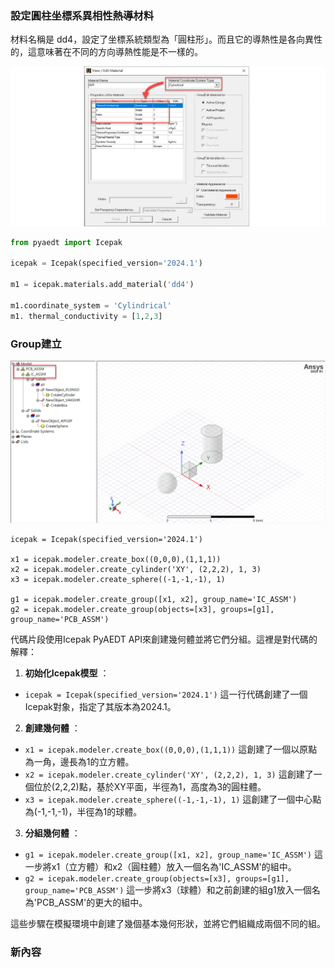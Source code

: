 ### 設定圓柱坐標系異相性熱導材料
材料名稱是 dd4，設定了坐標系統類型為「圓柱形」。而且它的導熱性是各向異性的，這意味著在不同的方向導熱性能是不一樣的。


![2024-03-29_12-48-53](/assets/2024-03-29_12-48-53.png)


```python
from pyaedt import Icepak

icepak = Icepak(specified_version='2024.1')

m1 = icepak.materials.add_material('dd4')

m1.coordinate_system = 'Cylindrical'
m1. thermal_conductivity = [1,2,3]
```

### Group建立

![2024-04-03_07-53-36](/assets/2024-04-03_07-53-36.png)

```
icepak = Icepak(specified_version='2024.1')

x1 = icepak.modeler.create_box((0,0,0),(1,1,1))
x2 = icepak.modeler.create_cylinder('XY', (2,2,2), 1, 3)
x3 = icepak.modeler.create_sphere((-1,-1,-1), 1)

g1 = icepak.modeler.create_group([x1, x2], group_name='IC_ASSM')
g2 = icepak.modeler.create_group(objects=[x3], groups=[g1], group_name='PCB_ASSM')
```

代碼片段使用Icepak PyAEDT API來創建幾何體並將它們分組。這裡是對代碼的解釋：

1. **初始化Icepak模型** ： 
- `icepak = Icepak(specified_version='2024.1')`
這一行代碼創建了一個Icepak對象，指定了其版本為2024.1。 
2. **創建幾何體** ： 
- `x1 = icepak.modeler.create_box((0,0,0),(1,1,1))`
這創建了一個以原點為一角，邊長為1的立方體。 
- `x2 = icepak.modeler.create_cylinder('XY', (2,2,2), 1, 3)`
這創建了一個位於(2,2,2)點，基於XY平面，半徑為1，高度為3的圓柱體。 
- `x3 = icepak.modeler.create_sphere((-1,-1,-1), 1)`
這創建了一個中心點為(-1,-1,-1)，半徑為1的球體。 
3. **分組幾何體** ： 
- `g1 = icepak.modeler.create_group([x1, x2], group_name='IC_ASSM')`
這一步將x1（立方體）和x2（圓柱體）放入一個名為'IC_ASSM'的組中。 
- `g2 = icepak.modeler.create_group(objects=[x3], groups=[g1], group_name='PCB_ASSM')`
這一步將x3（球體）和之前創建的組g1放入一個名為'PCB_ASSM'的更大的組中。

這些步驟在模擬環境中創建了幾個基本幾何形狀，並將它們組織成兩個不同的組。

### 新內容